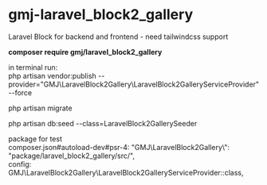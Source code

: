 # gmj-laravel_block2_gallery

Laravel Block for backend and frontend - need tailwindcss support

**composer require gmj/laravel_block2_gallery**

in terminal run:<br/>
php artisan vendor:publish --provider="GMJ\LaravelBlock2Gallery\LaravelBlock2GalleryServiceProvider" --force

php artisan migrate

php artisan db:seed --class=LaravelBlock2GallerySeeder

package for test<br>
composer.json#autoload-dev#psr-4: "GMJ\\LaravelBlock2Gallery\\": "package/laravel_block2_gallery/src/",<br>
config: GMJ\LaravelBlock2Gallery\LaravelBlock2GalleryServiceProvider::class,
